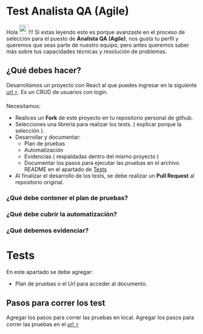 # Test Analista QA (Agile)
Hola <img src="https://media.giphy.com/media/6jEy9iuIqd82pdueKG/giphy.gif" width="25px">!!!
Si estas leyendo esto es porque avanzaste en el proceso de selección para el puesto de **Analista QA (Agile)**, nos gusta tu perfil y queremos que seas parte de nuestro equipo; pero antes queremos saber más sobre tus capacidades técnicas y resolución de problemas.

## ¿Qué debes hacer?
Desarrollamos un proyecto con React al que puedes ingresar en la siguiente [url ⚡️](https://sura-qa-chernobyl-test.stackblitz.io/account/login).
Es un CRUD de usuarios con login.

Necesitamos:
* Realices un **Fork** de este proyecto en tu repositorio personal de github.
* Selecciones una librería para realizar los tests. ( explicar porque la selección ).
* Desarrollar y documentar:
	* Plan de pruebas 
	* Automatización
	* Evidencias ( respaldadas dentro del mismo proyecto )
	* Documentar los pasos para ejecutar las pruebas en el archivo README en el apartado de [Tests](https://github.com/jovicon/sura-qa-test#Tests)
* Al finalizar el desarrollo de los tests, se debe realizar un **Pull Request** al repositorio original.

### ¿Qué debe contener el plan de pruebas?

### ¿Qué debe cubrir la automatización?

### ¿Qué debemos evidenciar?

# Tests
En este apartado se debe agregar:
* Plan de pruebas o el Url para acceder al documento.

## Pasos para correr los test
Agregar los pasos para correr las pruebas en local.
Agregar los pasos para correr las pruebas en el [url ⚡️](https://sura-qa-chernobyl-test.stackblitz.io/account/login)

